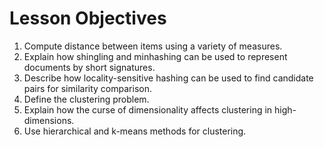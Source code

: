 # Lesson Objectives
1. Compute distance between items using a variety of measures.
2. Explain how shingling and minhashing can be used to represent documents by short signatures.
3. Describe how locality-sensitive hashing can be used to find candidate pairs for similarity comparison.
4. Define the clustering problem.
5. Explain how the curse of dimensionality affects clustering in high-dimensions.
6. Use hierarchical and k-means methods for clustering.